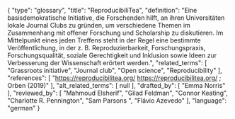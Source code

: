 {
    "type": "glossary",
    "title": "ReproducibiliTea",
    "definition": "Eine basisdemokratische Initiative, die Forschenden hilft, an ihren Universitäten lokale Journal Clubs zu gründen, um verschiedene Themen im Zusammenhang mit offener Forschung und Scholarship zu diskutieren. Im Mittelpunkt eines jeden Treffens steht in der Regel eine bestimmte Veröffentlichung, in der z. B. Reproduzierbarkeit, Forschungspraxis, Forschungsqualität, soziale Gerechtigkeit und Inklusion sowie Ideen zur Verbesserung der Wissenschaft erörtert werden.",
    "related_terms": [
        "Grassroots initiative",
        "Journal club",
        "Open science",
        "Reproducibility"
    ],
    "references": [
        "https://reproducibilitea.org/ https://reproducibilitea.org/ ; Orben (2019)"
    ],
    "alt_related_terms": [
        null
    ],
    "drafted_by": [
        "Emma Norris"
    ],
    "reviewed_by": [
        "Mahmoud Elsherif",
        "Gilad Feldman",
        "Connor Keating",
        "Charlotte R. Pennington",
        "Sam Parsons ",
        "Flávio Azevedo"
    ],
    "language": "german"
}
